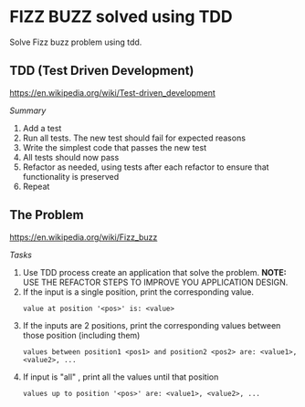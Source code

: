 # FIZZ BUZZ solved using TDD
Solve Fizz buzz problem using tdd.

## TDD (Test Driven Development)
https://en.wikipedia.org/wiki/Test-driven_development

*Summary*
1. Add a test
2. Run all tests. The new test should fail for expected reasons
3. Write the simplest code that passes the new test
4. All tests should now pass
5. Refactor as needed, using tests after each refactor to ensure that functionality is preserved
6. Repeat

## The Problem
https://en.wikipedia.org/wiki/Fizz_buzz

*Tasks*
1. Use TDD process create an application that solve the problem.
   **NOTE:** USE THE REFACTOR STEPS TO IMPROVE YOU APPLICATION DESIGN.
2. If the input is a single position, print the corresponding value.
    ~~~
    value at position '<pos>' is: <value>
    ~~~
3. If the inputs are 2 positions, print the corresponding values between those position (including them)
    ~~~
    values between position1 <pos1> and position2 <pos2> are: <value1>, <value2>, ... 
    ~~~
4. If input is "all" <position>, print all the values until that position
    ~~~
    values up to position '<pos>' are: <value1>, <value2>, ...
    ~~~
